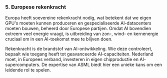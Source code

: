 
### **5. Europese rekenkracht**

Europa heeft soevereine rekenkracht nodig, wat betekent dat we eigen GPU's moeten kunnen produceren en gespecialiseerde AI-datacenters moeten bouwen, beheerd door Europese partijen. Omdat AI bovendien extreem veel energie vraagt, is uitbreiding van zon-, wind- en kernenergie cruciaal om in een AI-toekomst mee te blijven doen.

Rekenkracht is de brandstof van AI-ontwikkeling. Wie deze controleert, bepaalt wie toegang heeft tot geavanceerde AI-capaciteiten. Nederland moet, in Europees verband, investeren in eigen chipproductie en AI-supercomputers. De expertise van ASML biedt hier een unieke kans om een leidende rol te spelen.
